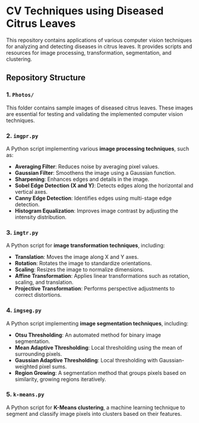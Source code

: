 # CV Techniques using Diseased Citrus Leaves

This repository contains applications of various computer vision techniques for analyzing and detecting diseases in citrus leaves. It provides scripts and resources for image processing, transformation, segmentation, and clustering.

## Repository Structure

### 1. `Photos/`
This folder contains sample images of diseased citrus leaves. These images are essential for testing and validating the implemented computer vision techniques.

### 2. `imgpr.py`
A Python script implementing various **image processing techniques**, such as:
- **Averaging Filter**: Reduces noise by averaging pixel values.
- **Gaussian Filter**: Smoothens the image using a Gaussian function.
- **Sharpening**: Enhances edges and details in the image.
- **Sobel Edge Detection (X and Y)**: Detects edges along the horizontal and vertical axes.
- **Canny Edge Detection**: Identifies edges using multi-stage edge detection.
- **Histogram Equalization**: Improves image contrast by adjusting the intensity distribution.

### 3. `imgtr.py`
A Python script for **image transformation techniques**, including:
- **Translation**: Moves the image along X and Y axes.
- **Rotation**: Rotates the image to standardize orientations.
- **Scaling**: Resizes the image to normalize dimensions.
- **Affine Transformation**: Applies linear transformations such as rotation, scaling, and translation.
- **Projective Transformation**: Performs perspective adjustments to correct distortions.

### 4. `imgseg.py`
A Python script implementing **image segmentation techniques**, including:
- **Otsu Thresholding**: An automated method for binary image segmentation.
- **Mean Adaptive Thresholding**: Local thresholding using the mean of surrounding pixels.
- **Gaussian Adaptive Thresholding**: Local thresholding with Gaussian-weighted pixel sums.
- **Region Growing**: A segmentation method that groups pixels based on similarity, growing regions iteratively.

### 5. `k-means.py`
A Python script for **K-Means clustering**, a machine learning technique to segment and classify image pixels into clusters based on their features.
